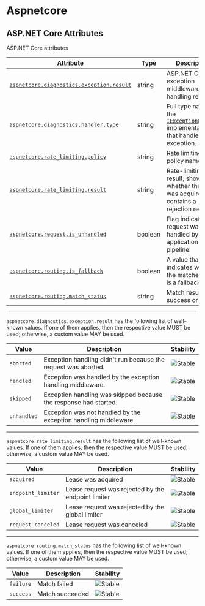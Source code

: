 <!-- NOTE: THIS FILE IS AUTOGENERATED. DO NOT EDIT BY HAND. -->
<!-- see templates/registry/markdown/attribute_namespace.md.j2 -->

# Aspnetcore

## ASP.NET Core Attributes

ASP.NET Core attributes

| Attribute | Type | Description | Examples | Stability |
|---|---|---|---|---|
| <a id="aspnetcore-diagnostics-exception-result" href="#aspnetcore-diagnostics-exception-result">`aspnetcore.diagnostics.exception.result`</a> | string | ASP.NET Core exception middleware handling result | `handled`; `unhandled` | ![Stable](https://img.shields.io/badge/-stable-lightgreen) |
| <a id="aspnetcore-diagnostics-handler-type" href="#aspnetcore-diagnostics-handler-type">`aspnetcore.diagnostics.handler.type`</a> | string | Full type name of the [`IExceptionHandler`](https://learn.microsoft.com/dotnet/api/microsoft.aspnetcore.diagnostics.iexceptionhandler) implementation that handled the exception. | `Contoso.MyHandler` | ![Stable](https://img.shields.io/badge/-stable-lightgreen) |
| <a id="aspnetcore-rate-limiting-policy" href="#aspnetcore-rate-limiting-policy">`aspnetcore.rate_limiting.policy`</a> | string | Rate limiting policy name. | `fixed`; `sliding`; `token` | ![Stable](https://img.shields.io/badge/-stable-lightgreen) |
| <a id="aspnetcore-rate-limiting-result" href="#aspnetcore-rate-limiting-result">`aspnetcore.rate_limiting.result`</a> | string | Rate-limiting result, shows whether the lease was acquired or contains a rejection reason | `acquired`; `request_canceled` | ![Stable](https://img.shields.io/badge/-stable-lightgreen) |
| <a id="aspnetcore-request-is-unhandled" href="#aspnetcore-request-is-unhandled">`aspnetcore.request.is_unhandled`</a> | boolean | Flag indicating if request was handled by the application pipeline. | `true` | ![Stable](https://img.shields.io/badge/-stable-lightgreen) |
| <a id="aspnetcore-routing-is-fallback" href="#aspnetcore-routing-is-fallback">`aspnetcore.routing.is_fallback`</a> | boolean | A value that indicates whether the matched route is a fallback route. | `true` | ![Stable](https://img.shields.io/badge/-stable-lightgreen) |
| <a id="aspnetcore-routing-match-status" href="#aspnetcore-routing-match-status">`aspnetcore.routing.match_status`</a> | string | Match result - success or failure | `success`; `failure` | ![Stable](https://img.shields.io/badge/-stable-lightgreen) |

---

`aspnetcore.diagnostics.exception.result` has the following list of well-known values. If one of them applies, then the respective value MUST be used; otherwise, a custom value MAY be used.

| Value  | Description | Stability |
|---|---|---|
| `aborted` | Exception handling didn't run because the request was aborted. | ![Stable](https://img.shields.io/badge/-stable-lightgreen) |
| `handled` | Exception was handled by the exception handling middleware. | ![Stable](https://img.shields.io/badge/-stable-lightgreen) |
| `skipped` | Exception handling was skipped because the response had started. | ![Stable](https://img.shields.io/badge/-stable-lightgreen) |
| `unhandled` | Exception was not handled by the exception handling middleware. | ![Stable](https://img.shields.io/badge/-stable-lightgreen) |

---

`aspnetcore.rate_limiting.result` has the following list of well-known values. If one of them applies, then the respective value MUST be used; otherwise, a custom value MAY be used.

| Value  | Description | Stability |
|---|---|---|
| `acquired` | Lease was acquired | ![Stable](https://img.shields.io/badge/-stable-lightgreen) |
| `endpoint_limiter` | Lease request was rejected by the endpoint limiter | ![Stable](https://img.shields.io/badge/-stable-lightgreen) |
| `global_limiter` | Lease request was rejected by the global limiter | ![Stable](https://img.shields.io/badge/-stable-lightgreen) |
| `request_canceled` | Lease request was canceled | ![Stable](https://img.shields.io/badge/-stable-lightgreen) |

---

`aspnetcore.routing.match_status` has the following list of well-known values. If one of them applies, then the respective value MUST be used; otherwise, a custom value MAY be used.

| Value  | Description | Stability |
|---|---|---|
| `failure` | Match failed | ![Stable](https://img.shields.io/badge/-stable-lightgreen) |
| `success` | Match succeeded | ![Stable](https://img.shields.io/badge/-stable-lightgreen) |

